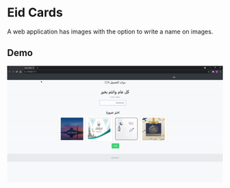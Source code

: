 # Eid Cards
A web application has images with the option to write a name on images.


## Demo

![alt text](public/EidCards.gif)

